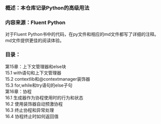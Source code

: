### 概述：本仓库记录Python的高级用法</br>
### 内容来源：Fluent Python</br>

对于Fluent Python书中的代码，在py文件和相应的md文件都写了详细的注释。
md文件提供更佳的阅读体验。

### 目录：  
第15章：上下文管理器和else块  
15.1 with语句和上下文管理器    
15.2 contextlib和@contextmanager装饰器  
15.3 for,while和try语句的else子句  
第16章：协程  
16.1 生成器作为协程使用时的行为和状态  
16.2 使用装饰器自动预激协程  
16.3 终止协程和异常处理  
16.4 协程终止时如何返回值  
